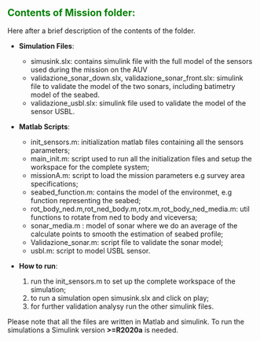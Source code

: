 ### <font color="green"> <span style="font-size:larger;"> Contents of Mission folder: </font> </span>

Here after a brief description of the contents of the folder.   

- **Simulation Files**:
    - simusink.slx: contains simulink file with the full model of the sensors used during the mission on the AUV
    - validazione_sonar_down.slx, validazione_sonar_front.slx: simulink file to validate the model of the two sonars, including batimetry model of the seabed. 
    - validazione_usbl.slx: simulink file used to validate the model of the sensor USBL. 

- **Matlab Scripts**:
    - init_sensors.m:  initialization matlab files containing all the sensors parameters; 
    - main_init.m: script used to run all the initialization files and setup the workspace for the complete system;
    - missionA.m: script to load the mission parameters e.g survey area specifications;
    - seabed_function.m: contains the model of the environmet, e.g function representing the seabed;
    - rot_body_ned.m,rot_ned_body.m,rotx.m,rot_body_ned_media.m: util functions to rotate from ned to body and viceversa;
    - sonar_media.m : model of sonar where we do an average of the calculate points to smooth the estimation of seabed profile;
    - Validazione_sonar.m: script file to validate the sonar model;
    - usbl.m: script to model USBL sensor. 

- **How to run**:
    1. run the init_sensors.m to set up the complete workspace of the simulation; 
    2. to run a simulation open simusink.slx and click on play;
    3. for further validation analysy run the other simulink files.   

Please note that all the files are written in Matlab and simulink. To run the simulations a Simulink version **>=R2020a** is needed.  
